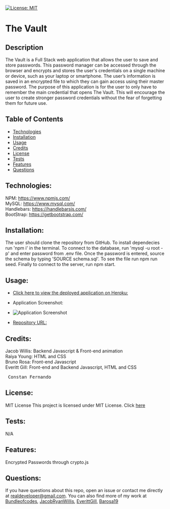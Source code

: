 [![License: MIT](https://img.shields.io/badge/License-MIT-yellow.svg)](https://opensource.org/licenses/MIT)

# The Vault

## Description

The Vault is a Full Stack web application that allows the user to save and store passwords. This password manager can be accessed through the browser and encrypts and stores the user's credentials on a single machine or device, such as your laptop or smartphone. The user’s information is saved in an encrypted file to which they can gain access using their master password. The purpose of this application is for the user to only have to remember the main credential that opens The Vault. This will encourage the user to create stronger password credentials without the fear of forgetting them for future use.

## Table of Contents

- [Technologies](#technologies)
- [Installation](#installation)
- [Usage](#usage)
- [Credits](credits)
- [License](#license)
- [Tests](#tests)
- [Features](#features)
- [Questions](#questions)

## Technologies:

NPM: https://www.npmjs.com/ <br>
MySQL: https://www.mysql.com/ <br>
Handlebars: https://handlebarsjs.com/ <br>
BootStrap: https://getbootstrap.com/

## Installation:

The user should clone the repository from GitHub. To install dependecies run 'npm i' in the terminal. To connect to the database, run 'mysql -u root -p' and enter password from .env file. Once the password is entered, source the schema by typing 'SOURCE schema.sql'. To see the file run npm run seed. Finally to connect to the server, run npm start. 

## Usage:

- [Click here to view the deployed application on Heroku:](https://thegoldenvault.herokuapp.com/) 

- Application Screenshot:

- ![Application Screenshot](/assets/website_screenshot.png)

- [Repository URL:](https://github.com/JacobRyanWillis/The_Vault)

## Credits:

Jacob Willis: Backend Javascript & Front-end animation <br>
Raiya Young: HTML and CSS <br>
Bruno Rosa: Front-end Javascript <br>
Everitt Gill: Front-end and Backend Javascript, HTML and CSS <br>
<pre> Constan Fernando </pre>


## License:

MIT License
This project is licensed under MIT License. Click [here](https://github.com/JacobRyanWillis/The_Vault/blob/main/LICENSE)

## Tests:

N/A

## Features:

Encrypted Passwords through crypto.js
 
## Questions:

If you have questions about this repo, open an issue or contact me directly at realdeveloper@gmail.com. You can also find more of my work at [Bundleofcodes](https://github.com/bundleofcodes), [JacobRyanWillis](https://github.com/jacobryanwillis), [EverittGill](https://github.com/everittgill), [Barosa19](https://github.com/barosa19)